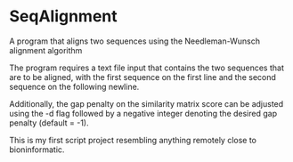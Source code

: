# SeqAlignment
A program that aligns two sequences using the Needleman-Wunsch alignment algorithm

The program requires a text file input that contains the two sequences that are to be aligned, with the first sequence on the first line and the second sequence on the following newline.

Additionally, the gap penalty on the similarity matrix score can be adjusted using the -d flag followed by a negative integer denoting the desired gap penalty (default = -1).

This is my first script project resembling anything remotely close to bioninformatic.
